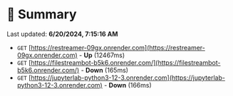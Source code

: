 # 📖 Summary
Last updated: **6/20/2024, 7:15:16 AM**

- `GET` [https://restreamer-09gx.onrender.com](https://restreamer-09gx.onrender.com) - **Up** (12467ms)
- `GET` [https://filestreambot-b5k6.onrender.com/](https://filestreambot-b5k6.onrender.com/) - **Down** (165ms)
- `GET` [https://jupyterlab-python3-12-3.onrender.com](https://jupyterlab-python3-12-3.onrender.com) - **Down** (166ms)
